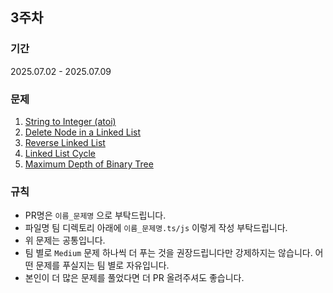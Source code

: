 ## 3주차

### 기간

2025.07.02 - 2025.07.09

### 문제

1. [String to Integer (atoi)](https://leetcode.com/explore/interview/card/top-interview-questions-easy/127/strings/884/)
2. [Delete Node in a Linked List](https://leetcode.com/explore/interview/card/top-interview-questions-easy/93/linked-list/553/)
3. [Reverse Linked List](https://leetcode.com/explore/interview/card/top-interview-questions-easy/93/linked-list/560/)
4. [Linked List Cycle](https://leetcode.com/explore/interview/card/top-interview-questions-easy/93/linked-list/773/)
5. [Maximum Depth of Binary Tree](https://leetcode.com/explore/interview/card/top-interview-questions-easy/94/trees/555/)

### 규칙

- PR명은 `이름_문제명` 으로 부탁드립니다.
- 파일명 팀 디렉토리 아래에 `이름_문제명.ts/js` 이렇게 작성
  부탁드립니다.
- 위 문제는 공통입니다.
- 팀 별로 `Medium` 문제 하나씩 더 푸는 것을 권장드립니다만 강제하지는 않습니다. 어떤 문제를 푸실지는 팀 별로 자유입니다.
- 본인이 더 많은 문제를 풀었다면 더 PR 올려주셔도 좋습니다.

